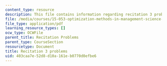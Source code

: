 ```yaml
---
content_type: resource
description: This file contains information regarding recitation 3 problems.
file: /media/courses/15-053-optimization-methods-in-management-science-spring-2013/403caa7e52d8d10a161eb0770d0efbe6_MIT15_053S13_rec03.pdf
file_type: application/pdf
learning_resource_types: []
ocw_type: OCWFile
parent_title: Recitation Problems
parent_type: CourseSection
resourcetype: Document
title: Recitation 3 problems
uid: 403caa7e-52d8-d10a-161e-b0770d0efbe6
---
```

